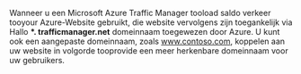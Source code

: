 Wanneer u een Microsoft Azure Traffic Manager tooload saldo verkeer tooyour Azure-Website gebruikt, die website vervolgens zijn toegankelijk via Hallo  **\*. trafficmanager.net** domeinnaam toegewezen door Azure. U kunt ook een aangepaste domeinnaam, zoals www.contoso.com, koppelen aan uw website in volgorde tooprovide een meer herkenbare domeinnaam voor uw gebruikers.

